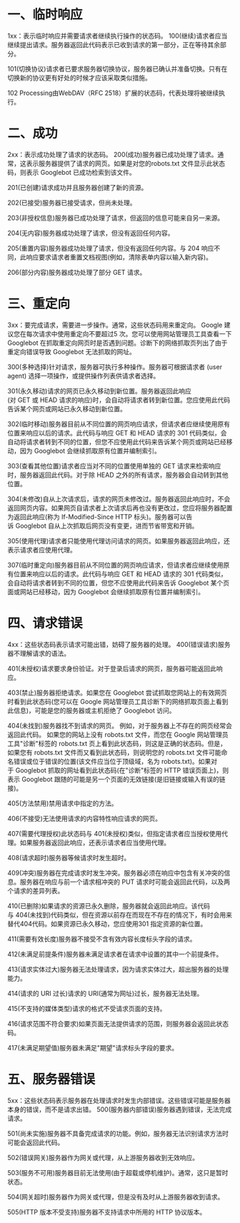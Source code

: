 <!--
 * @Description: file content
 * @Version: file content
 * @Autor: jiuyi
 * @Date: 2022-05-30 17:25:22
 * @LastEditors: jiuyi
 * @LastEditTime: 2022-05-30 17:25:26
-->

# 一、临时响应
1xx：表示临时响应并需要请求者继续执行操作的状态码。
100(继续)请求者应当继续提出请求。服务器返回此代码表示已收到请求的第一部分，正在等待其余部分。

101(切换协议)请求者已要求服务器切换协议，服务器已确认并准备切换。只有在切换新的协议更有好处的时候才应该采取类似措施。

102 Processing由WebDAV（RFC 2518）扩展的状态码，代表处理将被继续执行。

# 二、成功
2xx：表示成功处理了请求的状态码。
200(成功)服务器已成功处理了请求。通常，这表示服务器提供了请求的网页。如果是对您的robots.txt 文件显示此状态码，则表示 Googlebot 已成功检索到该文件。

201(已创建)请求成功并且服务器创建了新的资源。

202(已接受)服务器已接受请求，但尚未处理。

203(非授权信息)服务器已成功处理了请求，但返回的信息可能来自另一来源。

204(无内容)服务器成功处理了请求，但没有返回任何内容。

205(重置内容)服务器成功处理了请求，但没有返回任何内容。与 204 响应不同，此响应要求请求者重置文档视图(例如，清除表单内容以输入新内容)。

206(部分内容)服务器成功处理了部分 GET 请求。

# 三、重定向
3xx：要完成请求，需要进一步操作。通常，这些状态码用来重定向。
Google 建议您在每次请求中使用重定向不要超过5 次。您可以使用网站管理员工具查看一下Googlebot 在抓取重定向网页时是否遇到问题。诊断下的网络抓取页列出了由于重定向错误导致 Googlebot 无法抓取的网址。

300(多种选择)针对请求，服务器可执行多种操作。服务器可根据请求者 (user agent) 选择一项操作，或提供操作列表供请求者选择。

301(永久移动)请求的网页已永久移动到新位置。服务器返回此响应(对 GET 或 HEAD 请求的响应)时，会自动将请求者转到新位置。您应使用此代码告诉某个网页或网站已永久移动到新位置。

302(临时移动)服务器目前从不同位置的网页响应请求，但请求者应继续使用原有位置来响应以后的请求。此代码与响应 GET 和 HEAD 请求的 301 代码类似，会自动将请求者转到不同的位置，但您不应使用此代码来告诉某个网页或网站已经移动，因为 Googlebot 会继续抓取原有位置并编制索引。

303(查看其他位置)请求者应当对不同的位置使用单独的 GET 请求来检索响应时，服务器返回此代码。对于除 HEAD 之外的所有请求，服务器会自动转到其他位置。

304(未修改)自从上次请求后，请求的网页未修改过。服务器返回此响应时，不会返回网页内容。如果网页自请求者上次请求后再也没有更改过，您应将服务器配置为返回此响应(称为 If-Modified-Since HTTP 标头)。服务器可以告诉 Googlebot 自从上次抓取后网页没有变更，进而节省带宽和开销。

305(使用代理)请求者只能使用代理访问请求的网页。如果服务器返回此响应，还表示请求者应使用代理。

307(临时重定向)服务器目前从不同位置的网页响应请求，但请求者应继续使用原有位置来响应以后的请求。此代码与响应 GET 和 HEAD 请求的 301 代码类似，会自动将请求者转到不同的位置，但您不应使用此代码来告诉 Googlebot 某个页面或网站已经移动，因为 Googlebot 会继续抓取原有位置并编制索引。

# 四、请求错误
4xx：这些状态码表示请求可能出错，妨碍了服务器的处理。
400(错误请求)服务器不理解请求的语法。

401(未授权)请求要求身份验证。对于登录后请求的网页，服务器可能返回此响应。

403(禁止)服务器拒绝请求。如果您在 Googlebot 尝试抓取您网站上的有效网页时看到此状态码(您可以在 Google 网站管理员工具诊断下的网络抓取页面上看到此信息)，可能是您的服务器或主机拒绝了 Googlebot 访问。

404(未找到)服务器找不到请求的网页。
例如，对于服务器上不存在的网页经常会返回此代码。
如果您的网站上没有 robots.txt 文件，而您在 Google 网站管理员工具"诊断"标签的 robots.txt 页上看到此状态码，则这是正确的状态码。但是，如果您有 robots.txt 文件而又看到此状态码，则说明您的 robots.txt 文件可能命名错误或位于错误的位置(该文件应当位于顶级域，名为 robots.txt)。如果对于 Googlebot 抓取的网址看到此状态码(在"诊断"标签的 HTTP 错误页面上)，则表示 Googlebot 跟随的可能是另一个页面的无效链接(是旧链接或输入有误的链接)。

405(方法禁用)禁用请求中指定的方法。

406(不接受)无法使用请求的内容特性响应请求的网页。

407(需要代理授权)此状态码与 401(未授权)类似，但指定请求者应当授权使用代理。如果服务器返回此响应，还表示请求者应当使用代理。

408(请求超时)服务器等候请求时发生超时。

409(冲突)服务器在完成请求时发生冲突。服务器必须在响应中包含有关冲突的信息。服务器在响应与前一个请求相冲突的 PUT 请求时可能会返回此代码，以及两个请求的差异列表。

410(已删除)如果请求的资源已永久删除，服务器就会返回此响应。该代码与 404(未找到)代码类似，但在资源以前存在而现在不存在的情况下，有时会用来替代404代码。如果资源已永久移动，您应使用301 指定资源的新位置。

411(需要有效长度)服务器不接受不含有效内容长度标头字段的请求。

412(未满足前提条件)服务器未满足请求者在请求中设置的其中一个前提条件。

413(请求实体过大)服务器无法处理请求，因为请求实体过大，超出服务器的处理能力。

414(请求的 URI 过长)请求的 URI(通常为网址)过长，服务器无法处理。

415(不支持的媒体类型)请求的格式不受请求页面的支持。

416(请求范围不符合要求)如果页面无法提供请求的范围，则服务器会返回此状态码。

417(未满足期望值)服务器未满足"期望"请求标头字段的要求。

# 五、服务器错误
5xx：这些状态码表示服务器在处理请求时发生内部错误。这些错误可能是服务器本身的错误，而不是请求出错。
500(服务器内部错误)服务器遇到错误，无法完成请求。

501(尚未实施)服务器不具备完成请求的功能。例如，服务器无法识别请求方法时可能会返回此代码。

502(错误网关)服务器作为网关或代理，从上游服务器收到无效响应。

503(服务不可用)服务器目前无法使用(由于超载或停机维护)。通常，这只是暂时状态。

504(网关超时)服务器作为网关或代理，但是没有及时从上游服务器收到请求。

505(HTTP 版本不受支持)服务器不支持请求中所用的 HTTP 协议版本。
